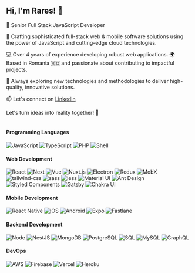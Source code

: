 ## Hi, I'm Rares! 👋

🚀 Senior Full Stack JavaScript Developer 

🌟 Crafting sophisticated full-stack web & mobile software solutions using the power of JavaScript and cutting-edge cloud technologies.

💻 Over 4 years of experience developing robust web applications.
🌍 Based in Romania 🇷🇴 and passionate about contributing to impactful projects.

🔭 Always exploring new technologies and methodologies to deliver high-quality, innovative solutions.

📫 Let's connect on [LinkedIn](https://www.linkedin.com/in/rares-modure-778b16170/)

Let's turn ideas into reality together! 🚀
<br/><br/>


#### Programming Languages

![JavaScript](https://img.shields.io/badge/-JavaScript-000?&style=for-the-badge&logo=JavaScript)
![TypeScript](https://img.shields.io/badge/-TypeScript-000?&style=for-the-badge&logo=TypeScript)
![PHP](https://img.shields.io/badge/PHP-000?style=for-the-badge&logo=php&logoColor=white)
![Shell](https://img.shields.io/badge/-Shell-000?&style=for-the-badge&logo=Shell)


#### Web Development

![React](https://img.shields.io/badge/-React-000?&style=for-the-badge&logo=react)
![Next](https://img.shields.io/badge/Next-000?style=for-the-badge&logo=nextdotjs&logoColor=FFFFFF)
![Vue](https://img.shields.io/badge/-Vue-000?&style=for-the-badge&logo=Vue)
![Nuxt.js](https://img.shields.io/badge/Nuxt.js-000?style=for-the-badge&logo=nuxt.js)
![Electron](https://img.shields.io/badge/-Electron-000?&style=for-the-badge&logo=Electron)
![Redux](https://img.shields.io/badge/-Redux-000?&style=for-the-badge&logo=Redux)
![MobX](https://img.shields.io/badge/-MobX-000?&style=for-the-badge&logo=MobX)
![tailwind-css](https://img.shields.io/badge/tailwind_css-000?&style=for-the-badge&logo=tailwind_css)
![sass](https://img.shields.io/badge/-sass-000?&style=for-the-badge&logo=sass)
![less](https://img.shields.io/badge/-less-000?&style=for-the-badge&logo=less)
![Material UI](https://img.shields.io/badge/-Material%20UI-000?&style=for-the-badge&logo=Material-UI)
![Ant Design](https://img.shields.io/badge/-Ant%20Design-000?&style=for-the-badge&logo=Ant-Design)
![Styled Components](https://img.shields.io/badge/-Styled%20Components-000?&style=for-the-badge&logo=styled-components)
![Gatsby](https://img.shields.io/badge/-Gatsby-000?&style=for-the-badge&logo=Gatsby)
![Chakra UI](https://img.shields.io/badge/Chakra_UI-000?style=for-the-badge&logo=chakra-ui)


#### Mobile Development

![React Native](https://img.shields.io/badge/-React%20native-000?&style=for-the-badge&logo=React)
![iOS](https://img.shields.io/badge/-iOS-000?&style=for-the-badge&logo=Apple)
![Android](https://img.shields.io/badge/-Android-000?&style=for-the-badge&logo=Android)
![Expo](https://img.shields.io/badge/-Expo-000?&style=for-the-badge&logo=Expo)
![Fastlane](https://img.shields.io/badge/-Fastlane-000?&style=for-the-badge&logo=Fastlane)


#### Backend Development

![Node](https://img.shields.io/badge/-Node.js-000?&style=for-the-badge&logo=node.js)
![NestJS](https://img.shields.io/badge/NestJS-000?style=for-the-badge&logo=nestjs)
![MongoDB](https://img.shields.io/badge/-MongoDB-000?&style=for-the-badge&logo=mongodb)
![PostgreSQL](https://img.shields.io/badge/-PostgreSQL-000?&style=for-the-badge&logo=PostgreSQL)
![SQL](https://img.shields.io/badge/-SQL-000?&style=for-the-badge&logo=SQL)
![MySQL](https://img.shields.io/badge/-MySQL-000?&style=for-the-badge&logo=MySQL)
![GraphQL](https://img.shields.io/badge/-GraphQL-000?&style=for-the-badge&logo=GraphQL)


#### DevOps

![AWS](https://img.shields.io/badge/-AWS-000?&style=for-the-badge&logo=Amazon-AWS)
![Firebase](https://img.shields.io/badge/-Firebase-000?&style=for-the-badge&logo=Firebase)
![Vercel](https://img.shields.io/badge/-Netlify-000?&style=for-the-badge&logo=Vercel)
![Heroku](https://img.shields.io/badge/-Heroku-000?&style=for-the-badge&logo=Heroku)
